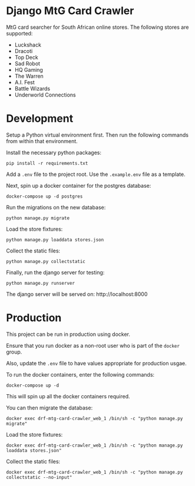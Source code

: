 # Django MtG Card Crawler

MtG card searcher for South African online stores. The following stores are supported:

- Luckshack
- Dracoti
- Top Deck
- Sad Robot
- HQ Gaming
- The Warren
- A.I. Fest
- Battle Wizards
- Underworld Connections

# Development

Setup a Python virtual environment first. Then run the following commands from within that environment.

Install the necessary python packages:

```shell
pip install -r requirements.txt
```

Add a `.env` file to the project root. Use the `.example.env` file as a template.

Next, spin up a docker container for the postgres database:

```shell
docker-compose up -d postgres
```

Run the migrations on the new database:

```shell
python manage.py migrate
```

Load the store fixtures:

```shell
python manage.py loaddata stores.json
```

Collect the static files:

```shell
python manage.py collectstatic
```

Finally, run the django server for testing:

```shell
python manage.py runserver
```

The django server will be served on: http://localhost:8000

# Production

This project can be run in production using docker.

Ensure that you run docker as a non-root user who is part of the `docker` group.

Also, update the `.env` file to have values appropriate for production usgae.

To run the docker containers, enter the following commands:

```shell
docker-compose up -d
```

This will spin up all the docker containers required.

You can then migrate the database:

```shell
docker exec drf-mtg-card-crawler_web_1 /bin/sh -c "python manage.py migrate"
```

Load the store fixtures:

```shell
docker exec drf-mtg-card-crawler_web_1 /bin/sh -c "python manage.py loaddata stores.json"
```

Collect the static files:

```shell
docker exec drf-mtg-card-crawler_web_1 /bin/sh -c "python manage.py collectstatic --no-input"
```
